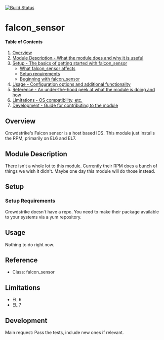 [![Build Status](https://travis-ci.org/hdep/puppet-falcon_sensor.svg?branch=master)](https://travis-ci.org/hdep/puppet-falcon_sensor)
# falcon_sensor

#### Table of Contents

1. [Overview](#overview)
2. [Module Description - What the module does and why it is useful](#module-description)
3. [Setup - The basics of getting started with falcon_sensor](#setup)
    * [What falcon_sensor affects](#what-falcon_sensor-affects)
    * [Setup requirements](#setup-requirements)
    * [Beginning with falcon_sensor](#beginning-with-falcon_sensor)
4. [Usage - Configuration options and additional functionality](#usage)
5. [Reference - An under-the-hood peek at what the module is doing and how](#reference)
5. [Limitations - OS compatibility, etc.](#limitations)
6. [Development - Guide for contributing to the module](#development)

## Overview

Crowdstrike's Falcon sensor is a host based IDS. This module just installs the RPM,
primarily on EL6 and EL7.

## Module Description

There isn't a whole lot to this module. Currently their RPM does a bunch of things
we wish it didn't. Maybe one day this module will do those instead.

## Setup

### Setup Requirements

Crowdstrike doesn't have a repo.  You need to make their package available to
your systems via a yum repository.

## Usage

Nothing to do right now.

## Reference

* Class: falcon_sensor

## Limitations

* EL 6
* EL 7

## Development

Main request: Pass the tests, include new ones if relevant.

